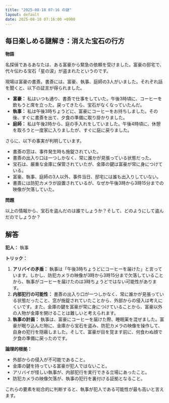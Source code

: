 ```yaml
---
title: "2025-08-18 07:16 の謎"
layout: default
date: 2025-08-18 07:16:00 +0900
---
```

## 毎日楽しめる謎解き：消えた宝石の行方

**物語**

名探偵であるあなたは、ある富豪から緊急の依頼を受けました。富豪の邸宅で、代々伝わる宝石「星の涙」が盗まれたというのです。

現場は富豪の書斎。書斎には、富豪、執事、庭師の3人がいました。それぞれ話を聞くと、以下の証言が得られました。

*   **富豪：** 私はいつも通り、書斎で仕事をしていた。午後3時頃に、コーヒーを飲もうと席を立った。戻ってきたら、宝石がなくなっていたんだ。
*   **執事：** 私は午後3時ちょうどに、富豪にコーヒーをお持ちしました。その後、すぐに書斎を出て、夕食の準備に取り掛かりました。
*   **庭師：** 私は午後2時から、庭の手入れをしていました。午後4時頃に、休憩を取ろうと一度家に入りましたが、すぐに庭に戻りました。

さらに、以下の事実が判明しています。

*   書斎の窓は、事件発生時も施錠されていた。
*   書斎の出入り口は一つしかなく、常に誰かが見張っている状態だった。
*   宝石は、厳重な金庫に保管されていたが、金庫の鍵は富豪が常に身につけている。
*   富豪、執事、庭師の3人以外、事件当日、邸宅には誰も出入りしていない。
*   書斎には防犯カメラが設置されているが、なぜか午後3時から3時15分までの映像が欠落していた。

**問題**

以上の情報から、宝石を盗んだのは誰でしょうか？そして、どのようにして盗んだのでしょうか？

## 解答

**犯人：** 執事

**トリック：**

1.  **アリバイの矛盾：** 執事は「午後3時ちょうどにコーヒーを届けた」と言っています。しかし、防犯カメラの映像が3時から3時15分まで欠落していることから、執事がコーヒーを届けたのは3時ちょうどではない可能性があります。
2.  **内部犯行の可能性：** 書斎の出入り口が一つしかなく、常に誰かが見張っている状態だったこと、窓が施錠されていたことから、外部からの侵入は考えにくいです。また、金庫の鍵を富豪が常に身につけていることから、富豪以外の人物が金庫を開けることは難しいと考えられます。
3.  **執事の計画：** 執事は、富豪にコーヒーを届けた際、睡眠薬を混ぜました。富豪が眠り込んだ隙に、金庫から宝石を盗み、防犯カメラの映像を操作して、自身の犯行を隠蔽しました。そして、富豪が目を覚ます前に、何食わぬ顔で夕食の準備に戻ったのです。

**論理的根拠：**

*   外部からの侵入が不可能であること。
*   金庫の鍵を持っている富豪が犯人ではないこと。
*   アリバイが怪しい執事が、内部犯行を実行できる立場にあったこと。
*   防犯カメラの映像欠落が、執事の犯行を裏付ける証拠となること。

これらの要素を総合的に判断すると、執事が犯人である可能性が最も高いと言えます。
